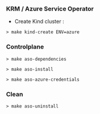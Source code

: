 ### KRM / Azure Service Operator

* Create Kind cluster :

```shell
> make kind-create ENV=azure
```

### Controlplane

```shell
> make aso-dependencies
```

```shell
> make aso-install
```

```shell
> make aso-azure-credentials
```

### Clean

```shell
> make aso-uninstall
```
